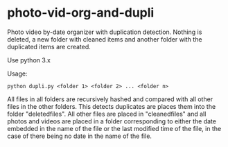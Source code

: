 # photo-vid-org-and-dupli
Photo video by-date organizer with duplication detection. Nothing is deleted, a new folder with cleaned items and another folder with the duplicated items are created. 

Use python 3.x

Usage: 

`python dupli.py <folder 1> <folder 2> ... <folder n> `
  
All files in all folders are recursively hashed and compared with all other files in the other folders. This detects duplicates are places them into the folder "deletedfiles". All other files are placed in "cleanedfiles" and all photos and videos are placed in a folder corresponding to either the date embedded in the name of the file or the last modified time of the file, in the case of there being no date in the name of the file.
